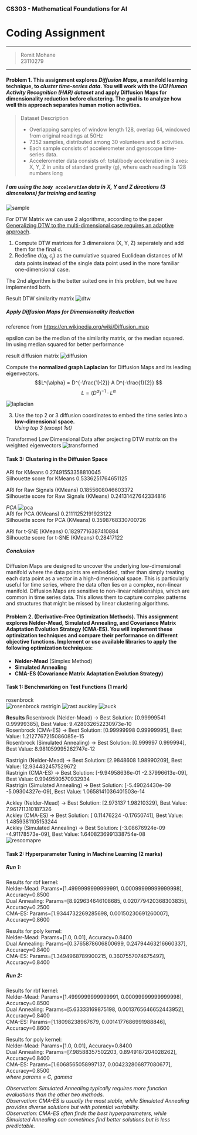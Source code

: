 ### CS303 - Mathematical Foundations for AI

# Coding Assignment

---

> Romit Mohane  
> 23110279

---

#### **Problem 1.** This assignment explores _Diffusion Maps_, a manifold learning technique, to _cluster time-series data_. You will work with the _UCI Human Activity Recognition (HAR) dataset_ and apply Diffusion Maps for dimensionality reduction before clustering. The goal is to analyze how well this approach separates human motion activities.

> Dataset Description
>
> -   Overlapping samples of window length 128, overlap 64, windowed from original readings at 50Hz
> -   7352 samples, distributed among 30 volunteers and 6 activities.
> -   Each sample consists of accelerometer and gyroscope time-series data.
> -   Accelerometer data consists of: total/body acceleration in 3 axes: X, Y, Z in units of standard gravity (g), where each reading is 128 numbers long

##### I am using the `body acceleration` data in X, Y and Z directions (3 dimensions) for training and testing

![sample](image.png)

For DTW Matrix we can use 2 algorithms, according to the paper [ Generalizing DTW to the multi-dimensional case requires an
adaptive approach](https://pmc.ncbi.nlm.nih.gov/articles/PMC5668684/pdf/nihms885347.pdf).

1. Compute DTW matrices for 3 dimensions (X, Y, Z) seperately and add them for the final d.
1. Redefine $d(q_i, c_j)$ as the cumulative squared Euclidean distances of M data points instead of the single data point used in the more familiar one-dimensional case.

The 2nd algorithm is the better suited one in this problem, but we have implemented both.

Result DTW similarity matrix
![dtw](image-1.png)

##### Apply Diffusion Maps for Dimensionality Reduction

reference from https://en.wikipedia.org/wiki/Diffusion_map

epsilon can be the median of the similarity matrix, or the median squared. Im using median squared for better performance

result diffusion matrix
![diffusion](image-2.png)

Compute the **normalized graph Laplacian** for Diffusion Maps and its leading eigenvectors.
$$L^{\alpha} = D^{-\frac{1}{2}} A D^{-\frac{1}{2}} $$
$$L = (D^\alpha)^{-1} \cdot L^{\alpha}$$

![laplacian](image-3.png)

3. Use the top 2 or 3 diffusion coordinates to embed the time series into a **low-dimensional space.**  
   _Using top 3 (except 1st)_

Transformed Low Dimensional Data after projecting DTW matrix on the weighted eigenvectors
![transformed](image-4.png)

#### **Task 3**: Clustering in the Diffusion Space

ARI for KMeans 0.27491553358810045  
Silhouette score for KMeans 0.5336251764651125

ARI for Raw Signals (KMeans) 0.1855608046603372  
Silhouette score for Raw Signals (KMeans) 0.24131427642334816

_PCA_
![pca](image-5.png)  
ARI for PCA (KMeans) 0.21111252191923122  
Silhouette score for PCA (KMeans) 0.3598768330700726

ARI for t-SNE (KMeans) 0.18297716387410884  
Silhouette score for t-SNE (KMeans) 0.28417122

##### Conclusion

Diffusion Maps are designed to uncover the underlying low-dimensional manifold where the data points are embedded, rather than simply treating each data point as a vector in a high-dimensional space. This is particularly useful for time series, where the data often lies on a complex, non-linear manifold. Diffusion Maps are sensitive to non-linear relationships, which are common in time series data. This allows them to capture complex patterns and structures that might be missed by linear clustering algorithms.

#### **Problem 2. (Derivative-Free Optimization Methods).** This assignment explores **Nelder-Mead, Simulated Annealing**, and **Covariance Matrix Adaptation Evolution Strategy (CMA-ES)**. You will implement these optimization techniques and compare their performance on different objective functions. Implement or use available libraries to apply the following optimization techniques:

-   **Nelder-Mead** (Simplex Method)
-   **Simulated Annealing**
-   **CMA-ES (Covariance Matrix Adaptation Evolution Strategy)**

#### **Task 1**: Benchmarking on Test Functions (1 mark)

rosenbrock  
![rosenbrock](image-6.png)
rastrigin
![rast](image-7.png)
auckley
![auck](image-8.png)

**Results**
Rosenbrock (Nelder-Mead) -> Best Solution: [0.99999541 0.99999385], Best Value: 9.428032652230973e-10  
Rosenbrock (CMA-ES) -> Best Solution: [0.99999998 0.99999995], Best Value: 1.2127767215086085e-15  
Rosenbrock (Simulated Annealing) -> Best Solution: [0.999997 0.999994], Best Value: 8.981059995262747e-12

Rastrigin (Nelder-Mead) -> Best Solution: [2.9848608 1.98990209], Best Value: 12.934432457529672  
Rastrigin (CMA-ES) -> Best Solution: [-9.94958636e-01 -2.37996613e-09], Best Value: 0.9949590570932934  
Rastrigin (Simulated Annealing) -> Best Solution: [-5.49024430e-09 -5.09304327e-09], Best Value: 1.0658141036401503e-14

Ackley (Nelder-Mead) -> Best Solution: [2.973137 1.98210329], Best Value: 7.961711310187326  
Ackley (CMA-ES) -> Best Solution: [ 0.11476224 -0.17650741], Best Value: 1.4859381105153244  
Ackley (Simulated Annealing) -> Best Solution: [-3.08676924e-09 -4.91178573e-09], Best Value: 1.6408236991338754e-08  
![rescomapre](image-9.png)

#### **Task 2:** Hyperparameter Tuning in Machine Learning (2 marks)

##### Run 1:
Results for rbf kernel:   
Nelder-Mead: Params=[1.4999999999999991, 0.00099999999999998], Accuracy=0.8500   
Dual Annealing: Params=[8.929634646108685, 0.020779420368303835], Accuracy=0.2500   
CMA-ES: Params=[1.9344732269285698, 0.00150230691260007], Accuracy=0.8600   

Results for poly kernel:  
Nelder-Mead: Params=[1.0, 0.01], Accuracy=0.8400  
Dual Annealing: Params=[0.3765878606800699, 0.24794463216660337], Accuracy=0.8400  
CMA-ES: Params=[1.3494968789900215, 0.3607557074675497], Accuracy=0.8400  

##### Run 2:
Results for rbf kernel:   
Nelder-Mead: Params=[1.4999999999999991, 0.00099999999999998], Accuracy=0.8500  
Dual Annealing: Params=[5.63333169875198, 0.0013765646652443952], Accuracy=0.8400  
CMA-ES: Params=[1.18098238967679, 0.0014177686991988846], Accuracy=0.8600  

Results for poly kernel:  
Nelder-Mead: Params=[1.0, 0.01], Accuracy=0.8400  
Dual Annealing: Params=[7.98588357502203, 0.8949187204028262], Accuracy=0.8400  
CMA-ES: Params=[1.6068565058997137, 0.004232806877080677], Accuracy=0.8500   
_where params = C, gamma_


_Observation: Simulated Annealing typically requires more function evaluations than the other two methods._   
_Observation: CMA-ES is usually the most stable, while Simulated Annealing provides diverse solutions but with potential variability._   
_Observation: CMA-ES often finds the best hyperparameters, while Simulated Annealing can sometimes find better solutions but is less predictable._  

